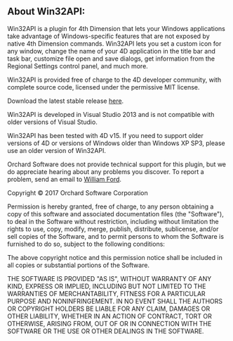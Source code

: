 ## About Win32API: ##

Win32API is a plugin for 4th Dimension that lets your Windows applications take advantage of Windows-specific features that are not exposed by native 4th Dimension commands. Win32API lets you set a custom icon for any window, change the name of your 4D application in the title bar and task bar, customize file open and save dialogs, get information from the Regional Settings control panel, and much more.

Win32API is provided free of charge to the 4D developer community, with complete source code, licensed under the permissive MIT license.

Download the latest stable release [here](https://github.com/OrchardSoftware/4D-Win32API/releases/latest).

Win32API is developed in Visual Studio 2013 and is not compatible with older versions of Visual Studio. 

Win32API has been tested with 4D v15. If you need to support older versions of 4D or versions of Windows older than Windows XP SP3, please use an older version of Win32API.

Orchard Software does not provide technical support for this plugin, but we do appreciate hearing about any problems you discover. To report a problem, send an email to [William Ford](mailto:wford@orchardsoft.com).

Copyright &copy; 2017 Orchard Software Corporation

Permission is hereby granted, free of charge, to any person obtaining a copy
of this software and associated documentation files (the "Software"), to deal
in the Software without restriction, including without limitation the rights
to use, copy, modify, merge, publish, distribute, sublicense, and/or sell
copies of the Software, and to permit persons to whom the Software is
furnished to do so, subject to the following conditions:

The above copyright notice and this permission notice shall be included in all
copies or substantial portions of the Software.

THE SOFTWARE IS PROVIDED "AS IS", WITHOUT WARRANTY OF ANY KIND, EXPRESS OR
IMPLIED, INCLUDING BUT NOT LIMITED TO THE WARRANTIES OF MERCHANTABILITY,
FITNESS FOR A PARTICULAR PURPOSE AND NONINFRINGEMENT. IN NO EVENT SHALL THE
AUTHORS OR COPYRIGHT HOLDERS BE LIABLE FOR ANY CLAIM, DAMAGES OR OTHER
LIABILITY, WHETHER IN AN ACTION OF CONTRACT, TORT OR OTHERWISE, ARISING FROM,
OUT OF OR IN CONNECTION WITH THE SOFTWARE OR THE USE OR OTHER DEALINGS IN THE
SOFTWARE.